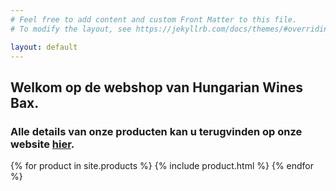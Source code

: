 ```yaml
---
# Feel free to add content and custom Front Matter to this file.
# To modify the layout, see https://jekyllrb.com/docs/themes/#overriding-theme-defaults

layout: default
---
```

## Welkom op de webshop van Hungarian Wines Bax.  
### Alle details van onze producten kan u terugvinden op onze website [hier](https://www.wijnen-bax.be).

{% for product in site.products %}
  {% include product.html %}
{% endfor %}
